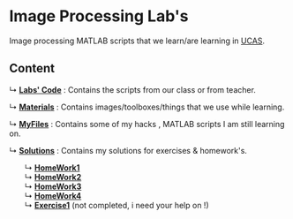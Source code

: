 # Image Processing Lab's

Image processing MATLAB scripts that we learn/are learning in [UCAS](https://ucas.edu.ps).


Content
-----
↳ **[Labs' Code](https://github.com/khalil2535/ImageProcessingCourse/tree/master/Labs'%20Code)** : Contains the scripts from our class or from teacher.

↳ **[Materials](https://github.com/khalil2535/ImageProcessingCourse/tree/master/Materials)** : Contains images/toolboxes/things that we use while learning.

↳ **[MyFiles](https://github.com/khalil2535/ImageProcessingCourse/tree/master/MyFiles)** : Contains some of my hacks , MATLAB scripts I am still learning on.

↳ **[Solutions](https://github.com/khalil2535/ImageProcessingCourse/tree/master/Solutions)** : Contains my solutions for exercises & homework's.

&emsp;&emsp;↳ **[HomeWork1](https://github.com/khalil2535/ImageProcessingCourse/tree/master/Solutions/Homework1)**<br>
&emsp;&emsp;↳ **[HomeWork2](https://github.com/khalil2535/ImageProcessingCourse/tree/master/Solutions/Homework2)**<br>
&emsp;&emsp;↳ **[HomeWork3](https://github.com/khalil2535/ImageProcessingCourse/tree/master/Solutions/Homework3)**<br>
&emsp;&emsp;↳ **[HomeWork4](https://github.com/khalil2535/ImageProcessingCourse/tree/master/Solutions/Homework4)**<br>
&emsp;&emsp;↳ **[Exercise1](https://github.com/khalil2535/ImageProcessingCourse/tree/master/Solutions/Exercise1)**  (not completed, i need your help on !)  <br>
